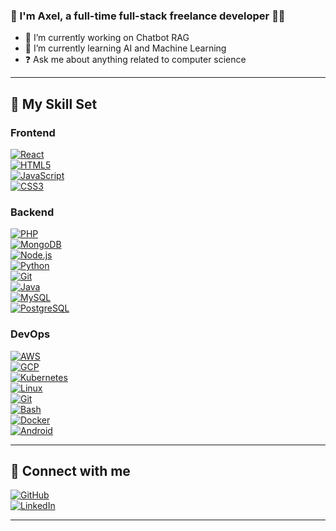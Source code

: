 ### 👋 I'm Axel, a full-time full-stack freelance developer 👨‍💻

- 🔭 I’m currently working on Chatbot RAG  
- 🌱 I’m currently learning AI and Machine Learning  
- ❓ Ask me about anything related to computer science  

---

## 🚀 My Skill Set

### Frontend  
[![React](https://profilinator.rishav.dev/skills-assets/react-original-wordmark.svg)](https://reactjs.org/)  
[![HTML5](https://profilinator.rishav.dev/skills-assets/html5-original-wordmark.svg)](https://en.wikipedia.org/wiki/HTML5)  
[![JavaScript](https://profilinator.rishav.dev/skills-assets/javascript-original.svg)](https://www.javascript.com/)  
[![CSS3](https://profilinator.rishav.dev/skills-assets/css3-original-wordmark.svg)](https://www.w3schools.com/css/)

### Backend  
[![PHP](https://profilinator.rishav.dev/skills-assets/php-original.svg)](https://www.php.net/)  
[![MongoDB](https://profilinator.rishav.dev/skills-assets/mongodb-original-wordmark.svg)](https://www.mongodb.com/)  
[![Node.js](https://profilinator.rishav.dev/skills-assets/nodejs-original-wordmark.svg)](https://nodejs.org/)  
[![Python](https://profilinator.rishav.dev/skills-assets/python-original.svg)](https://www.python.org/)  
[![Git](https://profilinator.rishav.dev/skills-assets/git-scm-icon.svg)](https://github.com/)  
[![Java](https://profilinator.rishav.dev/skills-assets/java-original-wordmark.svg)](https://www.java.com/)  
[![MySQL](https://profilinator.rishav.dev/skills-assets/mysql-original-wordmark.svg)](https://www.mysql.com/)  
[![PostgreSQL](https://profilinator.rishav.dev/skills-assets/postgresql-original-wordmark.svg)](https://www.postgresql.org/)

### DevOps  
[![AWS](https://profilinator.rishav.dev/skills-assets/amazonwebservices-original-wordmark.svg)](https://aws.amazon.com/)  
[![GCP](https://profilinator.rishav.dev/skills-assets/google_cloud-icon.svg)](https://cloud.google.com/)  
[![Kubernetes](https://profilinator.rishav.dev/skills-assets/kubernetes-icon.svg)](https://kubernetes.io/)  
[![Linux](https://profilinator.rishav.dev/skills-assets/linux-original.svg)](https://www.linux.org/)  
[![Git](https://profilinator.rishav.dev/skills-assets/git-scm-icon.svg)](https://github.com/)  
[![Bash](https://profilinator.rishav.dev/skills-assets/gnu_bash-icon.svg)](https://www.gnu.org/software/bash/)  
[![Docker](https://profilinator.rishav.dev/skills-assets/docker-original-wordmark.svg)](https://www.docker.com/)  
[![Android](https://profilinator.rishav.dev/skills-assets/android-original-wordmark.svg)](https://www.android.com/intl/en_in/)

---

## 🔗 Connect with me

[![GitHub](https://img.shields.io/badge/github-%2324292e.svg?&style=for-the-badge&logo=github&logoColor=white)](https://github.com/axeelbl)  
[![LinkedIn](https://img.shields.io/badge/linkedin-%231E77B5.svg?&style=for-the-badge&logo=linkedin&logoColor=white)](https://www.linkedin.com/in/axel-berral-lopez-093506229/)

---
